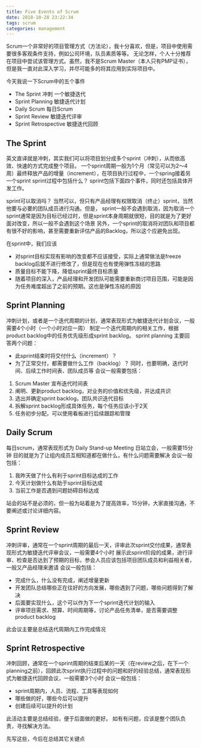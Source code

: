 ```yaml
---
title: Five Events of Scrum
date: 2018-10-28 23:22:34
tags: scrum
categories: management
---
```


Scrum一个非常好的项目管理方式（方法论），我十分喜欢，但是，项目中使用需要很多客观条件支持，例如公司环境，队员素质等等。
无论怎样，个人十分推荐在项目中尝试该管理方式。虽然，我不是Scrum Master（本人只有PMP证书），但是我一直对此深入学习，并尽可能多的将其应用到实际项目中。

今天我说一下Scrum中的五个事件

- The Sprint 冲刺 一个敏捷迭代
- Sprint Planning 敏捷迭代计划
- Daily Scrum  每日Scrum 
- Sprint Review 敏捷迭代评审
- Sprint Retrospective 敏捷迭代回顾

<!-- more -->

## The Sprint
英文直译就是冲刺，其实我们可以将项目划分成多个sprint（冲刺），从而依高效、快速的方式完成整个项目。
一个sprint周期一般为1个月（常见可以为2～4周）最终释放产品的增量（increment），在项目执行过程中，一个spring接着另一个sprint
sprint过程中包括什么？ sprint包括下面四个事件，同时还包括具体开发工作。

sprint可以取消吗？ 当然可以，但只有产品经理有权限取消（终止）sprint，当然他要与必要的团队成员进行沟通。但是，
sprint一般不会遇到取消，因为取消一个sprint通常是因为目标已经过时，但是sprint本身周期就很短，目的就是为了更好面对改变，所以一般不会遇到这个场景
另外，一个sprint的取消将对团队和项目都有很不好的影响，甚至需要重新评估产品的Backlog，所以这个应避免出现。

在sprint中，我们应该

- 对sprint目标实现有影响的改变都不应该接受，实际上通常做法是freeze backlog后就不进行修改了，但是现在也有使用弹性冻结的思路
- 质量目标不能下降，降低sprint最终目标质量
- 随着项目的深入，产品经理和开发团队可能需要重新商讨项目范围，可能是因为任务难度超出了之前的预期。这也是弹性冻结的原因

## Sprint Planning
冲刺计划，或者是一个迭代周期的计划，通常表现形式为敏捷迭代计划会议，一般需要4个小时（一个小时对应一周）
制定一个迭代周期内的相关工作，根据product backlog中的任务优先级形成sprint backlog。
sprint planning 主要回答两个问题：
- 此sprint结束时将交付什么（increment）？
- 为了正常交付，都需要做什么工作（backlog）？
同时，也要明确，迭代时间、后续工作时间表、团队成员等
会议一般需要包括：
1. Scrum Master 宣布迭代时间表
1. 阐明、更新product backlog，对业务的价值和优先级，并达成共识
1. 选出并确定sprint backlog，团队共识迭代目标
1. 拆解sprint backlog形成具体任务，每个任务应该小于2天
1. 任务初步分配，可以使用看板进行后续跟踪和管理

## Daily Scrum
每日scrum，通常表现形式为 Daily Stand-up Meeting 日站立会，一般需要15分钟
目的就是为了让组内成员互相知道都在做什么，有什么问题需要解决
会议一般包括：
1. 我昨天做了什么有利于sprint目标达成的工作
1. 今天计划做什么有助于sprint目标达成
1. 当前工作是否遇到问题妨碍目标达成

站会的站不是必须的，但一般为站着是为了提高效率，15分钟，大家直接沟通，不要阐述或讨论详细内容。

## Sprint Review
冲刺评审，通常在一个sprint周期的最后一天，评审此次sprint交付成果，通常表现形式为敏捷迭代评审会议，一般需要4个小时
展示此sprint阶段的成果，进行评审、检查是否达到了预期的目标，参会人员应该包括项目团队成员和利益相关者，一般又产品经理来邀请
会议一般包括：
- 完成什么，什么没有完成，阐述增量更新
- 开发团队总结哪些正在往好的方向发展，哪些遇到了问题，哪些问题得到了解决
- 后面要实现什么，这个可以作为下一个sprint迭代计划的输入
- 评审项目需求、预算、时间周期等，讨论产品任务清单，是否需要调整product backlog

此会议主要是总结迭代周期内工作完成情况

## Sprint Retrospective
冲刺回顾，通常在一个sprint周期的结束后某的一天（在review之后，在下一个planning之前），回顾此次sprint执行过程中的问题和好的经验总结，通常表现形式为敏捷迭代回顾会议，一般需要3个小时
会议一般包括：
- sprint周期内，人员、流程、工具等表现如何
- 哪些做的好，哪些今后可以提升
- 创建后续可以提升的计划

此活动主要是总结经验，便于后面做的更好。 如有有问题，应该是整个团队负责，寻找解决方法。

先写这些，今后在总结其它关键点
